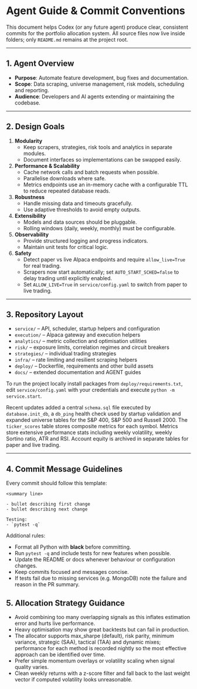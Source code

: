# Agent Guide & Commit Conventions

This document helps Codex (or any future agent) produce clear, consistent commits for the portfolio allocation system.  All source files now live inside folders; only `README.md` remains at the project root.

---

## 1. Agent Overview

- **Purpose**: Automate feature development, bug fixes and documentation.
- **Scope**: Data scraping, universe management, risk models, scheduling and reporting.
- **Audience**: Developers and AI agents extending or maintaining the codebase.

---

## 2. Design Goals

1. **Modularity**
   - Keep scrapers, strategies, risk tools and analytics in separate modules.
   - Document interfaces so implementations can be swapped easily.
2. **Performance & Scalability**
   - Cache network calls and batch requests when possible.
   - Parallelise downloads where safe.
   - Metrics endpoints use an in-memory cache with a configurable TTL to
     reduce repeated database reads.
3. **Robustness**
   - Handle missing data and timeouts gracefully.
   - Use adaptive thresholds to avoid empty outputs.
4. **Extensibility**
   - Models and data sources should be pluggable.
   - Rolling windows (daily, weekly, monthly) must be configurable.
5. **Observability**
   - Provide structured logging and progress indicators.
   - Maintain unit tests for critical logic.
6. **Safety**
   - Detect paper vs live Alpaca endpoints and require `allow_live=True` for real trading.
   - Scrapers now start automatically; set `AUTO_START_SCHED=false` to delay trading until explicitly enabled.
   - Set `ALLOW_LIVE=True` in `service/config.yaml` to switch from paper to live trading.

---

## 3. Repository Layout

- `service/` – API, scheduler, startup helpers and configuration
- `execution/` – Alpaca gateway and execution helpers
- `analytics/` – metric collection and optimisation utilities
- `risk/` – exposure limits, correlation regimes and circuit breakers
- `strategies/` – individual trading strategies
- `infra/` – rate limiting and resilient scraping helpers
- `deploy/` – Dockerfile, requirements and other build assets
- `docs/` – extended documentation and AGENT guides

To run the project locally install packages from `deploy/requirements.txt`,
edit `service/config.yaml` with your credentials and execute
`python -m service.start`.

Recent updates added a central `schema.sql` file executed by
`database.init_db`, a `db_ping` health check used by startup validation and
expanded universe tables for the S&P 400, S&P 500 and Russell 2000.
The `ticker_scores` table stores composite metrics for each symbol.
Metrics store extensive performance stats including weekly volatility,
weekly Sortino ratio, ATR and RSI. Account equity is archived in separate
tables for paper and live trading.

---

## 4. Commit Message Guidelines

Every commit should follow this template:

```
<summary line>

- bullet describing first change
- bullet describing next change

Testing:
- `pytest -q`
```

Additional rules:
- Format all Python with **black** before committing.
- Run `pytest -q` and include tests for new features when possible.
- Update the README or docs whenever behaviour or configuration changes.
- Keep commits focused and messages concise.
- If tests fail due to missing services (e.g. MongoDB) note the failure and
  reason in the PR summary.

## 5. Allocation Strategy Guidance

- Avoid combining too many overlapping signals as this inflates estimation error and hurts live performance.
- Heavy optimisation may show great backtests but can fail in production.
- The allocator supports max_sharpe (default), risk parity, minimum variance, strategic (SAA), tactical (TAA) and dynamic mixes; performance for each method is recorded nightly so the most effective approach can be identified over time.
- Prefer simple momentum overlays or volatility scaling when signal quality varies.
- Clean weekly returns with a z-score filter and fall back to the last weight
  vector if computed volatility looks unreasonable.
